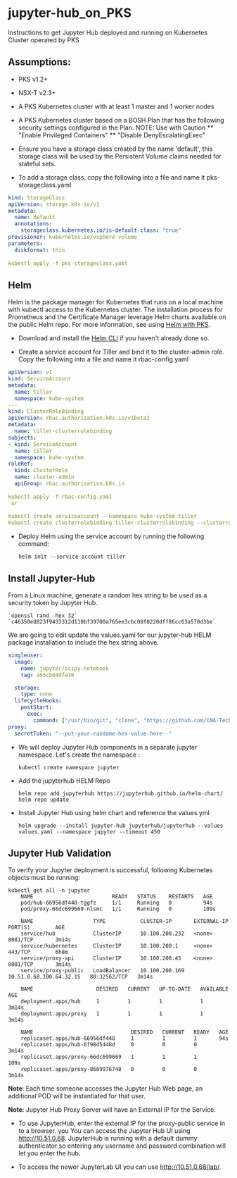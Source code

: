 # jupyter-hub_on_PKS
Instructions to get Jupyter Hub deployed and running on Kubernetes Cluster operated by PKS

## Assumptions:
* PKS v1.2+
* NSX-T v2.3+
* A PKS Kubernetes cluster with at least 1 master and 1 worker nodes
* A PKS Kubernetes cluster based on a BOSH Plan that has the following security settings configured in the Plan. NOTE: Use with Caution
** "Enable Privileged Containers"
** "Disable DenyEscalatingExec"
* Ensure you have a storage class created by the name 'default', this storage class will be used by the Persistent Volume claims needed for stateful sets.
 
* To add a storage class, copy the following into a file and name it pks-storageclass.yaml
```yaml
kind: StorageClass
apiVersion: storage.k8s.io/v1
metadata:
  name: default
  annotations:
    storageclass.kubernetes.io/is-default-class: "true"
provisioner: kubernetes.io/vsphere-volume
parameters:
  diskformat: thin  
  
kubectl apply -f pks-storageclass.yaml
 ```
## Helm

Helm is the package manager for Kubernetes that runs on a local machine with kubectl access to the Kubernetes cluster. The installation process for Prometheus and the Certificate Manager leverage Helm charts available on the public Helm repo. For more information, see using [Helm with PKS](https://docs.pivotal.io/runtimes/pks/1-3/helm.html).  

* Download and install the [Helm CLI](https://github.com/helm/helm/releases) if you haven't already done so.  

* Create a service account for Tiller and bind it to the cluster-admin role. Copy the following into a file and name it rbac-config.yaml

```yaml
apiVersion: v1
kind: ServiceAccount
metadata:
  name: tiller
  namespace: kube-system
---
kind: ClusterRoleBinding
apiVersion: rbac.authorization.k8s.io/v1beta1
metadata:
  name: tiller-clusterrolebinding
subjects:
- kind: ServiceAccount
  name: tiller
  namespace: kube-system
roleRef:
  kind: ClusterRole
  name: cluster-admin
  apiGroup: rbac.authorization.k8s.io
 
kubectl apply -f rbac-config.yaml
 or 
  
kubectl create serviceaccount --namespace kube-system tiller
kubectl create clusterrolebinding tiller-clusterrolebinding --clusterrole=cluster-admin --serviceaccount=kube-system:tiller
  ```

* Deploy Helm using the service account by running the following command:

    `helm init --service-account tiller`


## Install Jupyter-Hub

From a Linux machine, generate a random hex string to be used as a security token by Jupyter Hub.

    `openssl rand -hex 32`
    `c46350ed823f9433312d110bf39700a765ee3cbc08f0220dff86cc63a570d3be`


We are going to edit update the values.yaml for our jupyter-hub HELM package installation to include the hex string above.

```yaml
singleuser:
  image:
    name: jupyter/scipy-notebook
    tag: a95cb64dfe10

  storage:
    type: none
  lifecycleHooks:
    postStart:
      exec:
        command: ["/usr/bin/git", "clone", "https://github.com/CNA-Tech/Apps-on-PKS.git", "data-analysis"]
proxy:
  secretToken: "--put-your-randome-hex-value-here--"
```
    
* We will deploy Jupyter Hub components in a separate jupyter namespace.  Let's create the namespace : 

    `kubectl create namespace jupyter`  
    

* Add the jupyterhub HELM Repo

    `helm repo add jupyterhub https://jupyterhub.github.io/helm-chart/` 
    `helm repo update`

* Install Jupyter Hub using helm chart and reference the values.yml

    `helm upgrade --install jupyter-hub jupyterhub/jupyterhub --values values.yaml --namespace jupyter --timeout 450`  
    
    
## Jupyter Hub Validation

To verify your Jupyter deployment is successful, following Kubernetes objects must be running:

```
kubectl get all -n jupyter
    NAME                         READY   STATUS    RESTARTS   AGE
    pod/hub-66956df448-tggfz     1/1     Running   0          94s
    pod/proxy-66dc699669-nlsmc   1/1     Running   0          109s
     
    NAME                   TYPE           CLUSTER-IP       EXTERNAL-IP               PORT(S)        AGE
    service/hub            ClusterIP      10.100.200.232   <none>                    8081/TCP       3m14s
    service/kubernetes     ClusterIP      10.100.200.1     <none>                    443/TCP        6h8m
    service/proxy-api      ClusterIP      10.100.200.45    <none>                    8001/TCP       3m14s
    service/proxy-public   LoadBalancer   10.100.200.169   10.51.0.68,100.64.32.15   80:32562/TCP   3m14s
     
    NAME                    DESIRED   CURRENT   UP-TO-DATE   AVAILABLE   AGE
    deployment.apps/hub     1         1         1            1           3m14s
    deployment.apps/proxy   1         1         1            1           3m14s
    
    NAME                               DESIRED   CURRENT   READY   AGE
    replicaset.apps/hub-66956df448     1         1         1       94s
    replicaset.apps/hub-6f98d5448d     0         0         0       3m14s
    replicaset.apps/proxy-66dc699669   1         1         1       109s
    replicaset.apps/proxy-8669976748   0         0         0       3m14s
```
**Note**:  Each time someone accesses the Jupyter Hub Web page, an additional POD will be instantiated for that user.

**Note**:  Jupyter Hub Proxy Server will have an External IP for the Service.

* To use JupyterHub, enter the external IP for the proxy-public service in to a browser. you You can access the Jupyter Hub UI using http://10.51.0.68.  JupyterHub is running with a default dummy authenticator so entering any username and password combination will let you enter the hub.

* To access the newer JupyterLab UI you can use http://10.51.0.68/lab/.
 

